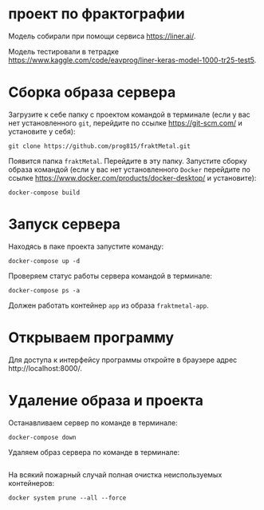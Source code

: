 # проект по фрактографии

Модель собирали при помощи сервиса https://liner.ai/.

Модель тестировали в тетрадке https://www.kaggle.com/code/eavprog/liner-keras-model-1000-tr25-test5.

# Сборка образа сервера

Загрузите к себе папку с проектом командой в терминале (если у вас нет установленного `git`, перейдите по ссылке https://git-scm.com/ и установите у себя):
```
git clone https://github.com/prog815/fraktMetal.git
```
Появится папка `fraktMetal`. Перейдите в эту папку.
Запустите сборку образа командой (если у вас нет установленного `Docker` перейдите по ссылке https://www.docker.com/products/docker-desktop/ и установите):
```
docker-compose build
```
# Запуск сервера
Находясь в паке проекта запустите команду:
```
docker-compose up -d
```
Проверяем статус работы сервера командой в терминале:
```
docker-compose ps -a
```
Должен работать контейнер `app` из образа `fraktmetal-app`.
# Открываем программу

Для доступа к интерфейсу программы откройте в браузере адрес http://localhost:8000/.

# Удаление образа и проекта
Останавливаем сервер по команде в терминале:
```
docker-compose down
```
Удаляем образ сервера по команде в терминале:
```

```

На всякий пожарный случай полная очистка неиспользуемых контейнеров:
```
docker system prune --all --force
```

